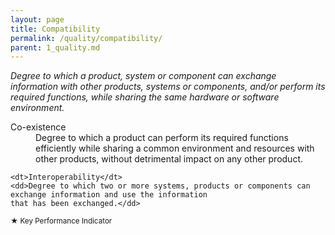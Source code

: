 ```yaml
---
layout: page
title: Compatibility
permalink: /quality/compatibility/
parent: 1_quality.md
---
```


_Degree to which a product, system or component can exchange information with other products, systems or components,
and/or perform its required functions, while sharing the same hardware or software environment._

<dl>
    <dt>Co-existence</dt>
    <dd>Degree to which a product can perform its required functions efficiently while sharing a common environment and
    resources with other products, without detrimental impact on any other product.</dd>
    
    <dt>Interoperability</dt>
    <dd>Degree to which two or more systems, products or components can exchange information and use the information
    that has been exchanged.</dd>
</dl>

<small>★ Key Performance Indicator</small>
